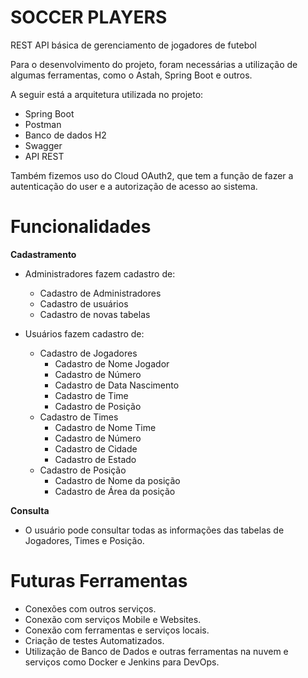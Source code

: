 # SOCCER PLAYERS
REST API básica de gerenciamento de jogadores de futebol

Para o desenvolvimento do projeto, foram necessárias a utilização de algumas ferramentas, como o Astah, Spring Boot e outros.

A seguir está a arquitetura utilizada no projeto:
* Spring Boot
* Postman
* Banco de dados H2
* Swagger
* API REST

Também fizemos uso do Cloud OAuth2, que tem a função de fazer a autenticação do user e a autorização de acesso ao sistema.

# Funcionalidades

**Cadastramento**

* Administradores fazem cadastro de:
  * Cadastro de Administradores
  * Cadastro de usuários
  * Cadastro de novas tabelas

* Usuários fazem cadastro de:
  * Cadastro de Jogadores
	* Cadastro de Nome Jogador
	* Cadastro de Número
	* Cadastro de Data Nascimento
	* Cadastro de Time
	* Cadastro de Posição
  * Cadastro de Times
	* Cadastro de Nome Time
	* Cadastro de Número
	* Cadastro de Cidade
	* Cadastro de Estado
  * Cadastro de Posição
	* Cadastro de Nome da posição
	* Cadastro de Área da posição

**Consulta**
* O usuário pode consultar todas as informações das tabelas de Jogadores, Times e Posição.


# Futuras Ferramentas

   * Conexões com outros serviços.
   * Conexão com serviços Mobile e Websites.
   * Conexão com ferramentas e serviços locais. 
   * Criação de testes Automatizados.
   * Utilização de Banco de Dados e outras ferramentas na nuvem e serviços como Docker e Jenkins para DevOps.

